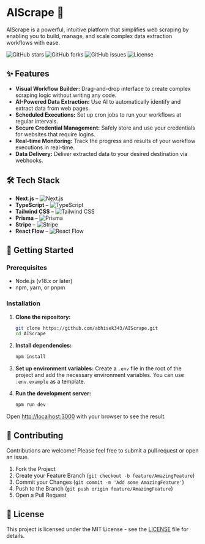 # AIScrape 🚀

AIScrape is a powerful, intuitive platform that simplifies web scraping by enabling you to build, manage, and scale complex data extraction workflows with ease.

![GitHub stars](https://img.shields.io/github/stars/abhisek343/AIScrape?style=social)
![GitHub forks](https://img.shields.io/github/forks/abhisek343/AIScrape?style=social)
![GitHub issues](https://img.shields.io/github/issues/abhisek343/AIScrape)
![License](https://img.shields.io/github/license/abhisek343/AIScrape)

## ✨ Features

- **Visual Workflow Builder:** Drag-and-drop interface to create complex scraping logic without writing any code.
- **AI-Powered Data Extraction:** Use AI to automatically identify and extract data from web pages.
- **Scheduled Executions:** Set up cron jobs to run your workflows at regular intervals.
- **Secure Credential Management:** Safely store and use your credentials for websites that require logins.
- **Real-time Monitoring:** Track the progress and results of your workflow executions in real-time.
- **Data Delivery:** Deliver extracted data to your desired destination via webhooks.

## 🛠️ Tech Stack

- **Next.js** – ![Next.js](https://img.shields.io/badge/Next.js-000000?style=for-the-badge&logo=next.js&logoColor=white)
- **TypeScript** – ![TypeScript](https://img.shields.io/badge/TypeScript-3178C6?style=for-the-badge&logo=typescript&logoColor=white)
- **Tailwind CSS** – ![Tailwind CSS](https://img.shields.io/badge/Tailwind_CSS-38B2AC?style=for-the-badge&logo=tailwind-css&logoColor=white)
- **Prisma** – ![Prisma](https://img.shields.io/badge/Prisma-2D3748?style=for-the-badge&logo=prisma&logoColor=white)
- **Stripe** – ![Stripe](https://img.shields.io/badge/Stripe-626CD9?style=for-the-badge&logo=stripe&logoColor=white)
- **React Flow** – ![React Flow](https://img.shields.io/badge/React_Flow-1A192B?style=for-the-badge&logo=react&logoColor=61DAFB)

## 🚀 Getting Started

### Prerequisites

- Node.js (v18.x or later)
- npm, yarn, or pnpm

### Installation

1.  **Clone the repository:**
    ```bash
    git clone https://github.com/abhisek343/AIScrape.git
    cd AIScrape
    ```

2.  **Install dependencies:**
    ```bash
    npm install
    ```

3.  **Set up environment variables:**
    Create a `.env` file in the root of the project and add the necessary environment variables. You can use `.env.example` as a template.

4.  **Run the development server:**
    ```bash
    npm run dev
    ```

Open [http://localhost:3000](http://localhost:3000) with your browser to see the result.

## 🤝 Contributing

Contributions are welcome! Please feel free to submit a pull request or open an issue.

1.  Fork the Project
2.  Create your Feature Branch (`git checkout -b feature/AmazingFeature`)
3.  Commit your Changes (`git commit -m 'Add some AmazingFeature'`)
4.  Push to the Branch (`git push origin feature/AmazingFeature`)
5.  Open a Pull Request

## 📄 License

This project is licensed under the MIT License - see the [LICENSE](LICENSE) file for details.
